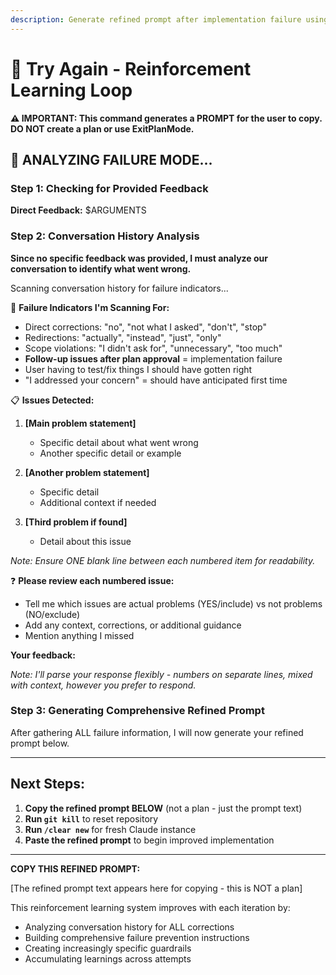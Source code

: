 ```yaml
---
description: Generate refined prompt after implementation failure using reinforcement learning
---
```


# 🔄 Try Again - Reinforcement Learning Loop

**⚠️ IMPORTANT: This command generates a PROMPT for the user to copy. DO NOT create a plan or use ExitPlanMode.**

## 🧠 ANALYZING FAILURE MODE...

### Step 1: Checking for Provided Feedback

**Direct Feedback:** $ARGUMENTS

### Step 2: Conversation History Analysis

**Since no specific feedback was provided, I must analyze our conversation to identify what went wrong.**

Scanning conversation history for failure indicators...

📍 **Failure Indicators I'm Scanning For:**
- Direct corrections: "no", "not what I asked", "don't", "stop"
- Redirections: "actually", "instead", "just", "only"
- Scope violations: "I didn't ask for", "unnecessary", "too much"
- **Follow-up issues after plan approval** = implementation failure
- User having to test/fix things I should have gotten right
- "I addressed your concern" = should have anticipated first time

📋 **Issues Detected:**

1. **[Main problem statement]**
   - Specific detail about what went wrong
   - Another specific detail or example

2. **[Another problem statement]**
   - Specific detail
   - Additional context if needed

3. **[Third problem if found]**
   - Detail about this issue

*Note: Ensure ONE blank line between each numbered item for readability.*

❓ **Please review each numbered issue:**
- Tell me which issues are actual problems (YES/include) vs not problems (NO/exclude)
- Add any context, corrections, or additional guidance
- Mention anything I missed

**Your feedback:**

*Note: I'll parse your response flexibly - numbers on separate lines, mixed with context, however you prefer to respond.*

### Step 3: Generating Comprehensive Refined Prompt

After gathering ALL failure information, I will now generate your refined prompt below.

---

## Next Steps:

1. **Copy the refined prompt BELOW** (not a plan - just the prompt text)
2. **Run `git kill`** to reset repository
3. **Run `/clear new`** for fresh Claude instance
4. **Paste the refined prompt** to begin improved implementation

---

**COPY THIS REFINED PROMPT:**

[The refined prompt text appears here for copying - this is NOT a plan]

This reinforcement learning system improves with each iteration by:
- Analyzing conversation history for ALL corrections
- Building comprehensive failure prevention instructions
- Creating increasingly specific guardrails
- Accumulating learnings across attempts
